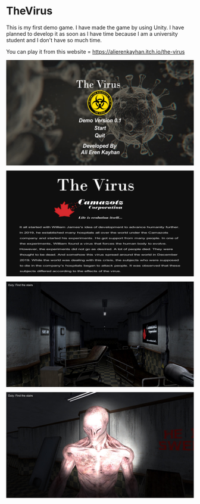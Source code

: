 # TheVirus
This is my first demo game. I have made the game by using Unity. I have planned to develop it as soon as I have time because I am a university student and I don't have so much time.

You can play it from this website = https://alierenkayhan.itch.io/the-virus

<p><img align="center" src="screenshoots/menu.jpg" alt="Alierenkayhan"/></p>
<p><img align="center" src="screenshoots/story.jpg" alt="Alierenkayhan"/></p>
<p><img align="center" src="screenshoots/beginning.jpg" alt="Alierenkayhan"/></p>
<p><img align="center" src="screenshoots/monster.jpg" alt="Alierenkayhan"/></p>
